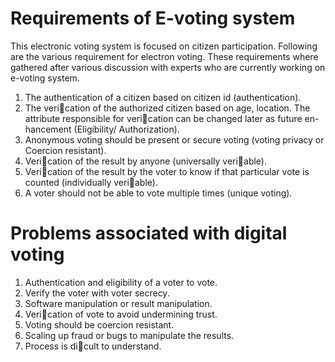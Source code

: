 # Requirements of E-voting system
This electronic voting system is focused on citizen participation. Following are
the various requirement for electron voting. These requirements where gathered
after various discussion with experts who are currently working on e-voting system.

1. The authentication of a citizen based on citizen id (authentication).
2. The verication of the authorized citizen based on age, location. The
attribute responsible for verication can be changed later as future en-
hancement (Eligibility/ Authorization).
3. Anonymous voting should be present or secure voting (voting privacy or
Coercion resistant).
4. Verication of the result by anyone (universally veriable).
5. Verication of the result by the voter to know if that particular vote is
counted (individually veriable).
6. A voter should not be able to vote multiple times (unique voting).

# Problems associated with digital voting
1. Authentication and eligibility of a voter to vote.
2. Verify the voter with voter secrecy.
3. Software manipulation or result manipulation.
4. Verication of vote to avoid undermining trust.
5. Voting should be coercion resistant.
6. Scaling up fraud or bugs to manipulate the results.
7. Process is dicult to understand.
